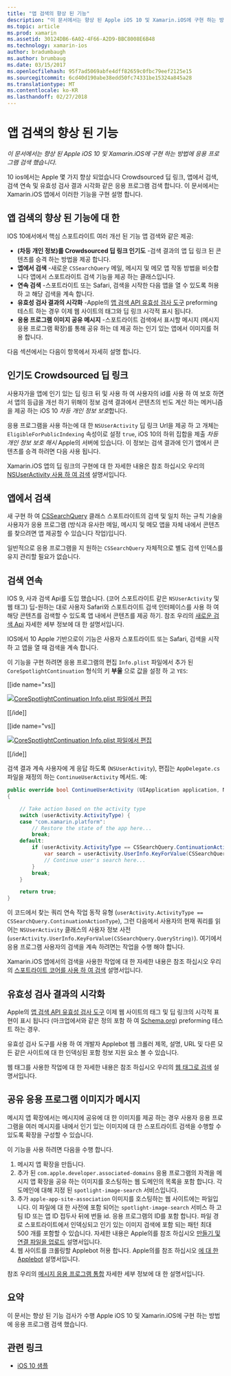 ```yaml
---
title: "앱 검색의 향상 된 기능"
description: "이 문서에서는 향상 된 Apple iOS 10 및 Xamarin.iOS에 구현 하는 방법에 응용 프로그램 검색 했습니다."
ms.topic: article
ms.prod: xamarin
ms.assetid: 30124DB6-6A02-4F66-A2D9-BBC8008E6B48
ms.technology: xamarin-ios
author: bradumbaugh
ms.author: brumbaug
ms.date: 03/15/2017
ms.openlocfilehash: 95f7ad5069abfe4dff82659c0fbc79eef2125e15
ms.sourcegitcommit: 6cd40d190abe38edd50fc74331be15324a845a28
ms.translationtype: MT
ms.contentlocale: ko-KR
ms.lasthandoff: 02/27/2018
---
```

# <a name="app-search-enhancements"></a>앱 검색의 향상 된 기능

_이 문서에서는 향상 된 Apple iOS 10 및 Xamarin.iOS에 구현 하는 방법에 응용 프로그램 검색 했습니다._

10 ios에서는 Apple 몇 가지 향상 되었습니다 Crowdsourced 딥 링크, 앱에서 검색, 검색 연속 및 유효성 검사 결과 시각화 같은 응용 프로그램 검색 합니다. 이 문서에서는 Xamarin.iOS 앱에서 이러한 기능을 구현 설명 합니다.

## <a name="about-app-search-enhancements"></a>앱 검색의 향상 된 기능에 대 한

IOS 10에서에서 핵심 스포트라이트 여러 개선 된 기능 앱 검색와 같은 제공:

- **(차등 개인 정보)를 Crowdsourced 딥 링크 인기도** -검색 결과의 앱 딥 링크 된 콘텐츠를 승격 하는 방법을 제공 합니다.
- **앱에서 검색** -새로운 `CSSearchQuery` 메일, 메시지 및 메모 앱 작동 방법을 비슷합니다 앱에서 스포트라이트 검색 기능을 제공 하는 클래스입니다.
- **연속 검색** -스포트라이트 또는 Safari, 검색을 시작한 다음 앱을 열 수 있도록 허용 하 고 해당 검색을 계속 합니다.
- **유효성 검사 결과의 시각화** -Apple의 [앱 검색 API 유효성 검사 도구](https://search.developer.apple.com/appsearch-validation-tool) preforming 테스트 하는 경우 이제 웹 사이트의 태그와 딥 링크 시각적 표시 됩니다.
- **응용 프로그램 이미지 공유 메시지** -스포트라이트 검색에서 표시할 메시지 (메시지 응용 프로그램 확장)를 통해 공유 하는 데 제공 하는 인기 있는 앱에서 이미지를 허용 합니다.

다음 섹션에서는 다음이 항목에서 자세히 설명 합니다.

## <a name="crowdsourced-deep-link-popularity"></a>인기도 Crowdsourced 딥 링크

사용자가을 앱에 인기 있는 딥 링크 뒤 및 사용 하 여 사용자의 id를 사용 하 여 보호 하면서 앱의 등급을 개선 하기 위해이 정보 검색 결과에서 콘텐츠의 빈도 계산 하는 메커니즘을 제공 하는 iOS 10  *차등 개인 정보 보호*합니다.

응용 프로그램을 사용 하는에 대 한 `NSUserActivity` 딥 링크 Url을 제공 하 고 개체는 `EligibleForPublicIndexing` 속성이로 설정 `true`, iOS 10의 하위 집합을 제출 *차등 개인 정보 보호 해시* Apple의 서버에 있습니다. 이 정보는 검색 결과에 인기 앱에서 콘텐츠를 승격 하려면 다음 사용 됩니다.

Xamarin.iOS 앱의 딥 링크의 구현에 대 한 자세한 내용은 참조 하십시오 우리의 [NSUserActivity 사용 하 여 검색](~/ios/platform/search/nsuseractivity.md) 설명서입니다.

## <a name="in-app-searching"></a>앱에서 검색

새 구현 하 여 [CSSearchQuery](https://developer.apple.com/reference/corespotlight/cssearchquery) 클래스 스포트라이트의 검색 및 일치 하는 규칙 기술을 사용자가 응용 프로그램 (방식과 유사한 메일, 메시지 및 메모 앱을 자체 내에서 콘텐츠를 찾으려면 앱 제공할 수 있습니다 작업)입니다.

일반적으로 응용 프로그램을 지 원하는 `CSSearchQuery` 자체적으로 별도 검색 인덱스를 유지 관리할 필요가 없습니다. 

## <a name="search-continuation"></a>검색 연속

IOS 9, 사과 검색 Api를 도입 했습니다. (코어 스포트라이트 같은 `NSUserActivity` 및 웹 태그) 딥-원하는 대로 사용자 Safari와 스포트라이트 검색 인터페이스를 사용 하 여 해당 콘텐츠를 검색할 수 있도록 앱 내에서 콘텐츠를 제공 하기. 참조 우리의 [새로운 검색 Api](~/ios/platform/search/index.md) 자세한 세부 정보에 대 한 설명서입니다.

IOS에서 10 Apple 기반으로이 기능은 사용자 스포트라이트 또는 Safari, 검색을 시작 하 고 앱을 열 때 검색을 계속 합니다. 

이 기능을 구현 하려면 응용 프로그램의 편집 `Info.plist` 파일에서 추가 된 `CoreSpotlightContinuation` 형식의 키 **부울** 으로 값을 설정 하 고 `YES`:

[[ide name="xs]]

[ ![](app-search-enhancements-images/search01.png "CoreSpotlightContinuation Info.plist 파일에서 편집")](app-search-enhancements-images/search01.png)

[[/ide]]

[[ide name="vs]]

[ ![](app-search-enhancements-images/searchw01.png "CoreSpotlightContinuation Info.plist 파일에서 편집")](app-search-enhancements-images/search01.png)

[[/ide]]

검색 결과 계속 사용자에 게 응답 하도록 (`NSUserActivity`), 편집는 `AppDelegate.cs` 파일을 재정의 하는 `ContinueUserActivity` 메서드. 예:

```csharp
public override bool ContinueUserActivity (UIApplication application, NSUserActivity userActivity, UIApplicationRestorationHandler completionHandler)
{

    // Take action based on the activity type
    switch (userActivity.ActivityType) {
    case "com.xamarin.platform":
        // Restore the state of the app here...
        break;
    default:
        if (userActivity.ActivityType == CSSearchQuery.ContinuationActionType) {
            var search = userActivity.UserInfo.KeyForValue(CSSearchQuery.QueryString);
            // Continue user's search here...
        }
        break;
    }

    return true;
}
```

이 코드에서 찾는 쿼리 연속 작업 동작 유형 (`userActivity.ActivityType == CSSearchQuery.ContinuationActionType`), 그런 다음에서 사용자의 현재 쿼리를 읽어는 `NSUserActivity` 클래스의 사용자 정보 사전 (`userActivity.UserInfo.KeyForValue(CSSearchQuery.QueryString)`). 여기에서 응용 프로그램 사용자의 검색을 계속 하려면는 작업을 수행 해야 합니다.

Xamarin.iOS 앱에서의 검색을 사용한 작업에 대 한 자세한 내용은 참조 하십시오 우리의 [스포트라이트 코어를 사용 하 여 검색](~/ios/platform/search/corespotlight.md) 설명서입니다.

## <a name="visualization-of-validation-results"></a>유효성 검사 결과의 시각화

Apple의 [앱 검색 API 유효성 검사 도구](https://search.developer.apple.com/appsearch-validation-tool) 이제 웹 사이트의 태그 및 딥 링크의 시각적 표현이 표시 됩니다 (마크업에서와 같은 정의 포함 하 여 [Schema.org](http://schema.org/)) preforming 테스트 하는 경우.

유효성 검사 도구를 사용 하 여 개발자 Applebot 웹 크롤러 제목, 설명, URL 및 다른 모든 같은 사이트에 대 한 인덱싱된 포함 정보 지원 요소 볼 수 있습니다.

웹 태그를 사용한 작업에 대 한 자세한 내용은 참조 하십시오 우리의 [웹 태그로 검색](~/ios/platform/search/web-markup.md) 설명서입니다.

## <a name="message-app-image-sharing"></a>공유 응용 프로그램 이미지가 메시지

메시지 앱 확장에서는 메시지에 공유에 대 한 이미지를 제공 하는 경우 사용자 응용 프로그램을 여러 메시지를 내에서 인기 있는 이미지에 대 한 스포트라이트 검색을 수행할 수 있도록 확장을 구성할 수 있습니다.

이 기능을 사용 하려면 다음을 수행 합니다.

1. 메시지 앱 확장을 만듭니다.
2. 추가 된 `com.apple.developer.associated-domains` 응용 프로그램의 자격을 메시지 앱 확장을 공유 하는 이미지를 호스팅하는 웹 도메인의 목록을 포함 합니다. 각 도메인에 대해 지정 된 `spotlight-image-search` 서비스입니다.
3. 추가 `apple-app-site-association` 이미지를 호스팅하는 웹 사이트에는 파일입니다. 이 파일에 대 한 사전에 포함 되어는 `spotlight-image-search` 서비스 하 고 팀 ID 또는 앱 ID 접두사 뒤에 번들 id. 응용 프로그램의 ID를 포함 합니다. 파일 경로 스포트라이트에서 인덱싱되고 인기 있는 이미지 검색에 포함 되는 패턴 최대 500 개를 포함할 수 있습니다. 자세한 내용은 Apple의를 참조 하십시오 [만들기 및 연결 파일을 업로드](https://developer.apple.com/library/prerelease/content/documentation/General/Conceptual/AppSearch/UniversalLinks.html#//apple_ref/doc/uid/TP40016308-CH12-SW4) 설명서입니다.
4. 웹 사이트를 크롤링할 Applebot 허용 합니다. Apple의를 참조 하십시오 [에 대 한 Applebot](https://support.apple.com/en-us/HT204683) 설명서입니다.

참조 우리의 [메시지 응용 프로그램 통합](~/ios/platform/message-app-integration/index.md) 자세한 세부 정보에 대 한 설명서입니다.

## <a name="summary"></a>요약

이 문서는 향상 된 기능 검사가 수행 Apple iOS 10 및 Xamarin.iOS에 구현 하는 방법에 응용 프로그램 검색 했습니다.



## <a name="related-links"></a>관련 링크

- [iOS 10 샘플](https://developer.xamarin.com/samples/ios/iOS10/)
